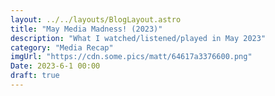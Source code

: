```yaml
---
layout: ../../layouts/BlogLayout.astro
title: "May Media Madness! (2023)"
description: "What I watched/listened/played in May 2023"
category: "Media Recap"
imgUrl: "https://cdn.some.pics/matt/64617a3376600.png"
Date: 2023-6-1 00:00
draft: true
---
```

